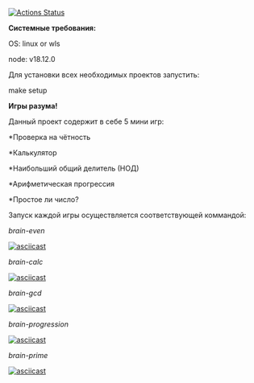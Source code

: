 
[![Actions Status](https://github.com/21aLeX/frontend-project-44/workflows/hexlet-check/badge.svg)](https://github.com/21aLeX/frontend-project-44/actions)

**Системные требования:**

OS: linux or wls

node: v18.12.0

Для установки всех необходимых проектов запустить:

make setup

**Игры разума!**

Данный проект содержит в себе 5 мини игр:

*Проверка на чётность

*Калькулятор

*Наибольший общий делитель (НОД)

*Арифметическая прогрессия

*Простое ли число?

Запуск каждой игры осуществляется соответствующей коммандой:

*brain-even*

[![asciicast](https://asciinema.org/a/533085.svg)](https://asciinema.org/a/533085)

*brain-calc*

[![asciicast](https://asciinema.org/a/533647.svg)](https://asciinema.org/a/533647)

*brain-gcd*

[![asciicast](https://asciinema.org/a/533662.svg)](https://asciinema.org/a/533662)

*brain-progression*

[![asciicast](https://asciinema.org/a/533743.svg)](https://asciinema.org/a/533743)

*brain-prime*

[![asciicast](https://asciinema.org/a/533757.svg)](https://asciinema.org/a/533757)
